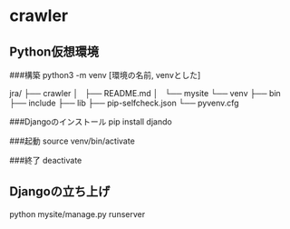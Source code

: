 # crawler

## Python仮想環境

###構築
python3 -m venv [環境の名前, venvとした]

jra/
├── crawler
│   ├── README.md
│   └── mysite
└── venv
    ├── bin
    ├── include
    ├── lib
    ├── pip-selfcheck.json
    └── pyvenv.cfg

###Djangoのインストール
pip install djando

###起動
source venv/bin/activate

###終了
deactivate

## Djangoの立ち上げ
python mysite/manage.py runserver
